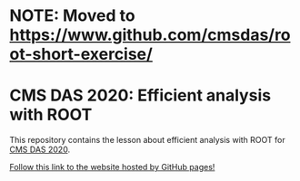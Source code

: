 # NOTE: Moved to https://www.github.com/cmsdas/root-short-exercise/

# CMS DAS 2020: Efficient analysis with ROOT

This repository contains the lesson about efficient analysis with ROOT for [CMS DAS 2020](https://indico.cern.ch/event/886923/).

[Follow this link to the website hosted by GitHub pages!](https://github.com/stwunsch/cmsdas2020-root)
